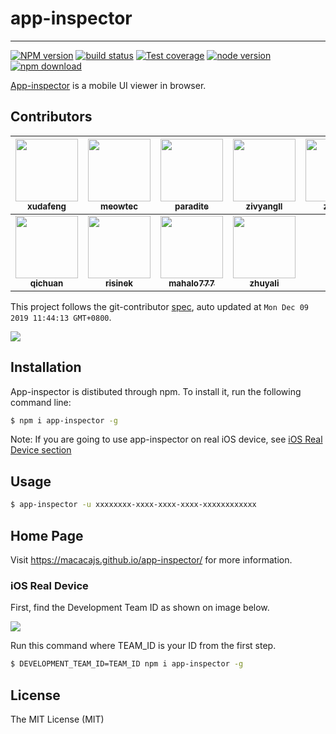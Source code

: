 # app-inspector

---

[![NPM version][npm-image]][npm-url]
[![build status][travis-image]][travis-url]
[![Test coverage][coveralls-image]][coveralls-url]
[![node version][node-image]][node-url]
[![npm download][download-image]][download-url]

[npm-image]: https://img.shields.io/npm/v/app-inspector.svg?style=flat-square
[npm-url]: https://npmjs.org/package/app-inspector
[travis-image]: https://img.shields.io/travis/macacajs/app-inspector.svg?style=flat-square&logo=travis
[travis-url]: https://travis-ci.org/macacajs/app-inspector
[coveralls-image]: https://img.shields.io/coveralls/macacajs/app-inspector.svg?style=flat-square
[coveralls-url]: https://coveralls.io/r/macacajs/app-inspector?branch=master
[node-image]: https://img.shields.io/badge/node.js-%3E=_8-green.svg?style=flat-square
[node-url]: http://nodejs.org/download/
[download-image]: https://img.shields.io/npm/dm/app-inspector.svg?style=flat-square
[download-url]: https://npmjs.org/package/app-inspector

[App-inspector](//macacajs.github.io/app-inspector/) is a mobile UI viewer in browser.

<!-- GITCONTRIBUTOR_START -->

## Contributors

|[<img src="https://avatars1.githubusercontent.com/u/1011681?v=4" width="100px;"/><br/><sub><b>xudafeng</b></sub>](https://github.com/xudafeng)<br/>|[<img src="https://avatars3.githubusercontent.com/u/4006436?v=4" width="100px;"/><br/><sub><b>meowtec</b></sub>](https://github.com/meowtec)<br/>|[<img src="https://avatars3.githubusercontent.com/u/1209810?v=4" width="100px;"/><br/><sub><b>paradite</b></sub>](https://github.com/paradite)<br/>|[<img src="https://avatars1.githubusercontent.com/u/11460601?v=4" width="100px;"/><br/><sub><b>zivyangll</b></sub>](https://github.com/zivyangll)<br/>|[<img src="https://avatars1.githubusercontent.com/u/1044425?v=4" width="100px;"/><br/><sub><b>ziczhu</b></sub>](https://github.com/ziczhu)<br/>|[<img src="https://avatars0.githubusercontent.com/u/4576123?v=4" width="100px;"/><br/><sub><b>CodeToSurvive1</b></sub>](https://github.com/CodeToSurvive1)<br/>|
| :---: | :---: | :---: | :---: | :---: | :---: |
[<img src="https://avatars2.githubusercontent.com/u/410850?v=4" width="100px;"/><br/><sub><b>qichuan</b></sub>](https://github.com/qichuan)<br/>|[<img src="https://avatars0.githubusercontent.com/u/12913557?v=4" width="100px;"/><br/><sub><b>risinek</b></sub>](https://github.com/risinek)<br/>|[<img src="https://avatars3.githubusercontent.com/u/18494563?v=4" width="100px;"/><br/><sub><b>mahalo777</b></sub>](https://github.com/mahalo777)<br/>|[<img src="https://avatars3.githubusercontent.com/u/15025212?v=4" width="100px;"/><br/><sub><b>zhuyali</b></sub>](https://github.com/zhuyali)<br/>

This project follows the git-contributor [spec](https://github.com/xudafeng/git-contributor), auto updated at `Mon Dec 09 2019 11:44:13 GMT+0800`.

<!-- GITCONTRIBUTOR_END -->

![](https://macacajs.github.io/app-inspector/assets/7dfcf2f7gw1f77ev6csw5g20s50iwe81.gif)

## Installation

App-inspector is distibuted through npm. To install it, run the following command line:

```bash
$ npm i app-inspector -g
```

Note: If you are going to use app-inspector on real iOS device, see [iOS Real Device section](#ios-real-device)

## Usage

```bash
$ app-inspector -u xxxxxxxx-xxxx-xxxx-xxxx-xxxxxxxxxxxx
```

## Home Page

Visit https://macacajs.github.io/app-inspector/ for more information.

### iOS Real Device

First, find the Development Team ID as shown on image below.

![](https://macacajs.github.io/app-inspector/assets/6d308bd9gy1fg7cnt9hf6j20t70h7782.jpg)

Run this command where TEAM_ID is your ID from the first step.

```bash
$ DEVELOPMENT_TEAM_ID=TEAM_ID npm i app-inspector -g
```

## License

The MIT License (MIT)
